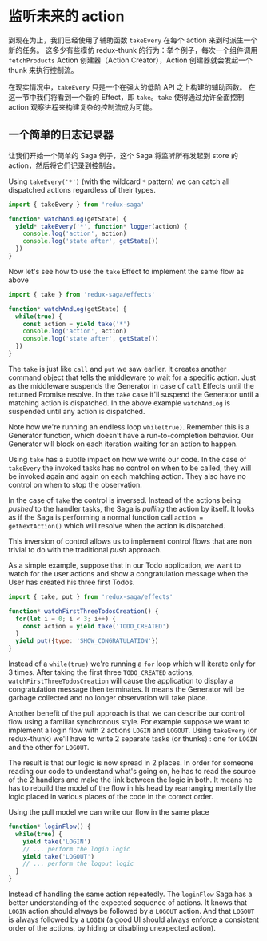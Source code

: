# 监听未来的 action

到现在为止，我们已经使用了辅助函数 `takeEvery` 在每个 action 来到时派生一个新的任务。
这多少有些模仿 redux-thunk 的行为：举个例子，每次一个组件调用 `fetchProducts` Action 创建器（Action Creator），Action 创建器就会发起一个 thunk 来执行控制流。

在现实情况中，`takeEvery` 只是一个在强大的低阶 API 之上构建的辅助函数。
在这一节中我们将看到一个新的 Effect，即 `take`。`take` 使得通过允许全面控制 action 观察进程来构建复杂的控制流成为可能。

## 一个简单的日志记录器

让我们开始一个简单的 Saga 例子，这个 Saga 将监听所有发起到 store 的 action，然后将它们记录到控制台。

Using `takeEvery('*')` (with the wildcard `*` pattern) we can catch all dispatched actions regardless
of their types.

```javascript
import { takeEvery } from 'redux-saga'

function* watchAndLog(getState) {
  yield* takeEvery('*', function* logger(action) {
    console.log('action', action)
    console.log('state after', getState())
  })
}
```

Now let's see how to use the `take` Effect to implement the same flow as above

```javascript
import { take } from 'redux-saga/effects'

function* watchAndLog(getState) {
  while(true) {
    const action = yield take('*')
    console.log('action', action)
    console.log('state after', getState())
  })
}
```

The `take` is just like `call` and `put` we saw earlier. It creates another command object
that tells the middleware to wait for a specific action. Just as the middleware suspends
the Generator in case of `call` Effects until the returned Promise resolve. In the `take`
case it'll suspend the Generator until a matching action is dispatched. In the above example
`watchAndLog` is suspended until any action is dispatched.

Note how we're running an endless loop `while(true)`. Remember this is a Generator function,
which doesn't have a run-to-completion behavior. Our Generator will block on each iteration
waiting for an action to happen.

Using `take` has a subtle impact on how we write our code. In the case of `takeEvery` the invoked
tasks has no control on when to be called, they will be invoked again and again on each matching
action. They also have no control on when to stop the observation.

In the case of `take` the control is inversed. Instead of the actions being *pushed* to the
handler tasks, the Saga is *pulling* the action by itself. It looks as if the Saga is performing
a normal function call `action = getNextAction()` which will resolve when the action is
dispatched.

This inversion of control allows us to implement control flows that are non trivial to do with
the traditional *push* approach.

As a simple example, suppose that in our Todo application, we want to watch for the user actions
and show a congratulation message when the User has created his three first Todos.

```javascript
import { take, put } from 'redux-saga/effects'

function* watchFirstThreeTodosCreation() {
  for(let i = 0; i < 3; i++) {
    const action = yield take('TODO_CREATED')
  }
  yield put({type: 'SHOW_CONGRATULATION'})
}
```

Instead of a `while(true)` we're running a `for` loop which will iterate only for 3 times. After
taking the first three `TODO_CREATED` actions, `watchFirstThreeTodosCreation` will cause the
application to display a congratulation message then terminates. It means the Generator will be
garbage collected and no longer observation will take place.

Another benefit of the pull approach is that we can describe our control flow using a familiar
synchronous style. For example suppose we want to implement a login flow with 2 actions `LOGIN`
and `LOGOUT`. Using `takeEvery` (or redux-thunk) we'll have to write 2 separate tasks (or thunks) : one for
`LOGIN` and the other for `LOGOUT`.

The result is that our logic is now spread in 2 places. In order for someone reading our code to
understand what's going on, he has to read the source of the 2 handlers and make the link
between the logic in both. It means he has to rebuild the model of the flow in his head
by rearranging mentally the logic placed in various places of the code in the correct
order.

Using the pull model we can write our flow in the same place

```javascript
function* loginFlow() {
  while(true) {
    yield take('LOGIN')
    // ... perform the login logic
    yield take('LOGOUT')
    // ... perform the logout logic
  }
}
```

Instead of handling the same action repeatedly. The `loginFlow` Saga has a better understanding
of the expected sequence of actions. It knows that `LOGIN` action should always be followed by
a `LOGOUT` action. And that `LOGOUT` is always followed by a `LOGIN` (a good UI should always enforce
a consistent order of the actions, by hiding or disabling unexpected action).
